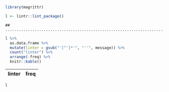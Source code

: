 

```r
library(magrittr)

l <- lintr::lint_package()
```

```
## ............................................................................................
```

```r
l %>%
  as.data.frame %>%
  mutate(linter = gsub("'[^']*'", "''", message)) %>%
  count("linter") %>%
  arrange(-freq) %>%
  knitr::kable()
```



|linter | freq|
|:------|----:|

```r
l
```

